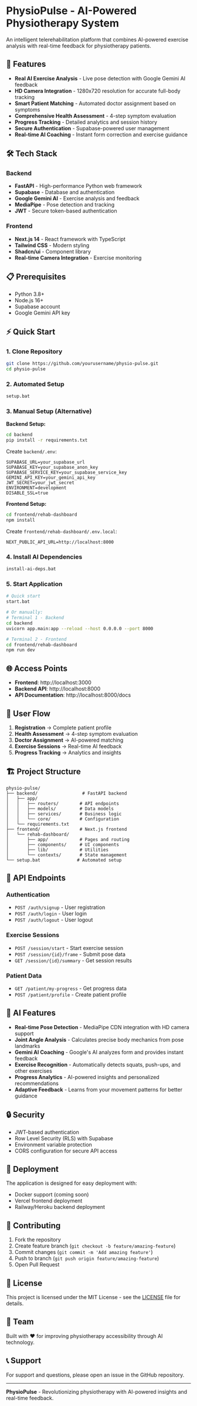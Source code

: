 # PhysioPulse - AI-Powered Physiotherapy System

An intelligent telerehabilitation platform that combines AI-powered exercise analysis with real-time feedback for physiotherapy patients.

## 🚀 Features

- **Real AI Exercise Analysis** - Live pose detection with Google Gemini AI feedback
- **HD Camera Integration** - 1280x720 resolution for accurate full-body tracking
- **Smart Patient Matching** - Automated doctor assignment based on symptoms
- **Comprehensive Health Assessment** - 4-step symptom evaluation
- **Progress Tracking** - Detailed analytics and session history
- **Secure Authentication** - Supabase-powered user management
- **Real-time AI Coaching** - Instant form correction and exercise guidance

## 🛠️ Tech Stack

### Backend
- **FastAPI** - High-performance Python web framework
- **Supabase** - Database and authentication
- **Google Gemini AI** - Exercise analysis and feedback
- **MediaPipe** - Pose detection and tracking
- **JWT** - Secure token-based authentication

### Frontend
- **Next.js 14** - React framework with TypeScript
- **Tailwind CSS** - Modern styling
- **Shadcn/ui** - Component library
- **Real-time Camera Integration** - Exercise monitoring

## 📋 Prerequisites

- Python 3.8+
- Node.js 16+
- Supabase account
- Google Gemini API key

## ⚡ Quick Start

### 1. Clone Repository
```bash
git clone https://github.com/yourusername/physio-pulse.git
cd physio-pulse
```

### 2. Automated Setup
```bash
setup.bat
```

### 3. Manual Setup (Alternative)

**Backend Setup:**
```bash
cd backend
pip install -r requirements.txt
```

Create `backend/.env`:
```env
SUPABASE_URL=your_supabase_url
SUPABASE_KEY=your_supabase_anon_key
SUPABASE_SERVICE_KEY=your_supabase_service_key
GEMINI_API_KEY=your_gemini_api_key
JWT_SECRET=your_jwt_secret
ENVIRONMENT=development
DISABLE_SSL=true
```

**Frontend Setup:**
```bash
cd frontend/rehab-dashboard
npm install
```

Create `frontend/rehab-dashboard/.env.local`:
```env
NEXT_PUBLIC_API_URL=http://localhost:8000
```

### 4. Install AI Dependencies
```bash
install-ai-deps.bat
```

### 5. Start Application
```bash
# Quick start
start.bat

# Or manually:
# Terminal 1 - Backend
cd backend
uvicorn app.main:app --reload --host 0.0.0.0 --port 8000

# Terminal 2 - Frontend
cd frontend/rehab-dashboard
npm run dev
```

## 🌐 Access Points

- **Frontend**: http://localhost:3000
- **Backend API**: http://localhost:8000
- **API Documentation**: http://localhost:8000/docs

## 📱 User Flow

1. **Registration** → Complete patient profile
2. **Health Assessment** → 4-step symptom evaluation
3. **Doctor Assignment** → AI-powered matching
4. **Exercise Sessions** → Real-time AI feedback
5. **Progress Tracking** → Analytics and insights

## 🏗️ Project Structure

```
physio-pulse/
├── backend/                 # FastAPI backend
│   ├── app/
│   │   ├── routers/        # API endpoints
│   │   ├── models/         # Data models
│   │   ├── services/       # Business logic
│   │   └── core/           # Configuration
│   └── requirements.txt
├── frontend/               # Next.js frontend
│   └── rehab-dashboard/
│       ├── app/            # Pages and routing
│       ├── components/     # UI components
│       ├── lib/            # Utilities
│       └── contexts/       # State management
└── setup.bat              # Automated setup
```

## 🔧 API Endpoints

### Authentication
- `POST /auth/signup` - User registration
- `POST /auth/login` - User login
- `POST /auth/logout` - User logout

### Exercise Sessions
- `POST /session/start` - Start exercise session
- `POST /session/{id}/frame` - Submit pose data
- `GET /session/{id}/summary` - Get session results

### Patient Data
- `GET /patient/my-progress` - Get progress data
- `POST /patient/profile` - Create patient profile

## 🤖 AI Features

- **Real-time Pose Detection** - MediaPipe CDN integration with HD camera support
- **Joint Angle Analysis** - Calculates precise body mechanics from pose landmarks
- **Gemini AI Coaching** - Google's AI analyzes form and provides instant feedback
- **Exercise Recognition** - Automatically detects squats, push-ups, and other exercises
- **Progress Analytics** - AI-powered insights and personalized recommendations
- **Adaptive Feedback** - Learns from your movement patterns for better guidance

## 🔒 Security

- JWT-based authentication
- Row Level Security (RLS) with Supabase
- Environment variable protection
- CORS configuration for secure API access

## 🚀 Deployment

The application is designed for easy deployment with:
- Docker support (coming soon)
- Vercel frontend deployment
- Railway/Heroku backend deployment

## 🤝 Contributing

1. Fork the repository
2. Create feature branch (`git checkout -b feature/amazing-feature`)
3. Commit changes (`git commit -m 'Add amazing feature'`)
4. Push to branch (`git push origin feature/amazing-feature`)
5. Open Pull Request

## 📄 License

This project is licensed under the MIT License - see the [LICENSE](LICENSE) file for details.

## 👥 Team

Built with ❤️ for improving physiotherapy accessibility through AI technology.

## 📞 Support

For support and questions, please open an issue in the GitHub repository.

---

**PhysioPulse** - Revolutionizing physiotherapy with AI-powered insights and real-time feedback.